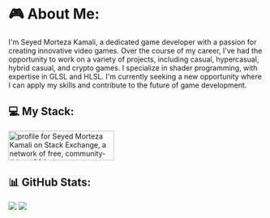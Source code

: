 # 🎮 About Me:
I'm Seyed Morteza Kamali, a dedicated game developer with a passion for creating innovative video games. Over the course of my career, I've had the opportunity to work on a variety of projects, including casual, hypercasual, hybrid casual, and crypto games. I specialize in shader programming, with expertise in GLSL and HLSL. I'm currently seeking a new opportunity where I can apply my skills and contribute to the future of game development.

## 💻 My Stack:
<a href="https://stackexchange.com/users/6882658"><img src="https://stackexchange.com/users/flair/6882658.png" width="208" height="58" alt="profile for Seyed Morteza Kamali on Stack Exchange, a network of free, community-driven Q&amp;A sites" title="profile for Seyed Morteza Kamali on Stack Exchange, a network of free, community-driven Q&amp;A sites"></a>

## 📊 GitHub Stats:
![](https://github-readme-stats.vercel.app/api?username=smkplus&theme=dark&hide_border=false&include_all_commits=true&count_private=true)
![](https://github-readme-stats.vercel.app/api/top-langs/?username=smkplus&theme=dark&hide_border=false&include_all_commits=true&count_private=true&layout=compact)
